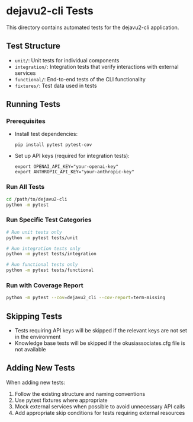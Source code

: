 # dejavu2-cli Tests

This directory contains automated tests for the dejavu2-cli application.

## Test Structure

- `unit/`: Unit tests for individual components
- `integration/`: Integration tests that verify interactions with external services
- `functional/`: End-to-end tests of the CLI functionality
- `fixtures/`: Test data used in tests

## Running Tests

### Prerequisites

- Install test dependencies:
  ```
  pip install pytest pytest-cov
  ```

- Set up API keys (required for integration tests):
  ```
  export OPENAI_API_KEY="your-openai-key"
  export ANTHROPIC_API_KEY="your-anthropic-key"
  ```

### Run All Tests

```bash
cd /path/to/dejavu2-cli
python -m pytest
```

### Run Specific Test Categories

```bash
# Run unit tests only
python -m pytest tests/unit

# Run integration tests only
python -m pytest tests/integration

# Run functional tests only
python -m pytest tests/functional
```

### Run with Coverage Report

```bash
python -m pytest --cov=dejavu2_cli --cov-report=term-missing
```

## Skipping Tests

- Tests requiring API keys will be skipped if the relevant keys are not set in the environment
- Knowledge base tests will be skipped if the okusiassociates.cfg file is not available

## Adding New Tests

When adding new tests:

1. Follow the existing structure and naming conventions
2. Use pytest fixtures where appropriate
3. Mock external services when possible to avoid unnecessary API calls
4. Add appropriate skip conditions for tests requiring external resources